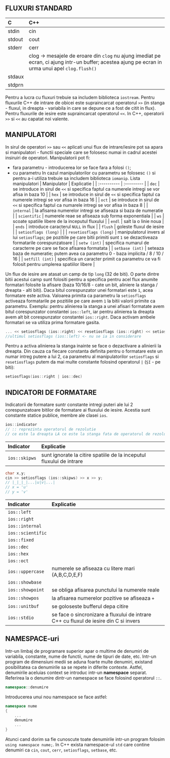 ## FLUXURI STANDARD
| C     | C++   |
| :--   | :---- |
| stdin | cin |
| stdout | cout |
| stderr | cerr |
|  | clog -> mesajele de eroare din ```clog``` nu ajung imediat pe ecran, ci ajung intr-un buffer; acestea ajung pe ecran in urma unui apel ```clog.flush()``` |
| stdaux | |
| stdprn | |

Pentru a lucra cu fluxuri trebuie sa includem biblioteca ```iostream```.
Pentru fluxurile C++ de intrare de obicei este supraincarcat operatorul ```>>``` (in stanga - fluxul, in dreapta - variabila in care se depune ce a fost de citit in flux). Pentru fluxurile de iesire este supraincarcat operatorul ```<<```. In C++, operatorii ```>>``` si ```<<``` au capatat noi valente.

## MANIPULATORI
In sirul de operatori ```>>``` sau ```<<``` aplicati unui flux de intrare/iesire pot sa apara si manipulatori - functii speciale care se folosesc numai in cadrul acestei insiruiri de operatori.
Manipulatorii pot fi:
- fara parametru - introducerea lor se face fara a folosi ```()```;
- cu parametru
In cazul manipulatorilor cu parametru se folosesc ```()``` si pentru a-i utiliza trebuie sa includem biblioteca ```iomanip```.
Lista manipulatori
| Manipulator | Explicatie |
| :---------- | :--------- |
| ```dec``` | se introduce in sirul de ```<<``` si specifica faptul ca numerele intregi se vor afisa in baza 10 |
| ```hex``` | se introduce in sirul de ```<<``` si specifica faptul ca numerele intregi se vor afisa in baza 16 |
| ```oct``` | se introduce in sirul de ```<<``` si specifica faptul ca numarele intregi se vor afisa in baza 8 |
| ```internal``` | la afisarea numerelor intregi se afiseaza si baza de numeratie |
| ```scientific``` | numerele reae se afiseaza sub forma exponentiala |
| ```ws``` | scoate spatiile libere de la inceputul fluxului |
| ```endl``` | salt la o linie noua |
| ```ends``` | introduce caracterul ```NULL``` in flux |
| ```flush``` | goleste fluxul de iesire |
| ```setiosflags (long)``` | |
| ```resetiosflags (long)``` | manipulatorul invers al lui ```setiosflags```; pe pozitiile pe care bitii primiti sunt ```1``` se dezactiveaza formatarile corespunzatoare |
| ```setw (int)``` | specifica numarul de caracterre pe care se face afisarea formatata |
| ```setbase (int)``` | seteaza baza de numeratie; putem avea ca parametru 0 - baza implicita / 8 / 10 / 16 |
| ```setfill (int)``` | specifica un caracter primit ca parametru ce va fi folosit pentru umplerea spatiilor libere |

Un flux de iesire are atasat un camp de tip ```long``` (32 de biti). O parte dintre bitii acestui camp sunt folositi pentru a specifica pentru acel flux anumite formatari folosite la afisare (baza 10/16/8 - cate un bit, aliniere la stanga / dreapta - alti biti). Daca bitul corespunzator unei formatari este ```1```, acea formatare este activa. Valoarea primita ca parametru la ```setiosflags``` activeaza formatarile pe pozitiile pe care avem ```1``` la bitii valorii primite ca parametru.
Exemplu: pentru alinierea la stanga a unei afisari formatate avem bitul corespunzator constantei ```ios::left```, iar pentru alinierea la dreapta avem alt bit corespunzator constantei ```ios::right```. Daca activam ambele formatari se va utiliza prima formatare gasita.
```cpp
... << setiosflags (ios::right) << resetiosflags (ios::right) << setiosflags (ios::left) << ... ;
//ultimul setiosflags (ios::left) <- nu se ia in considerare
```
Pentru a activa alinierea la stanga inainte se face o dezactivare a alinierii la dreapta.
Din cauza ca fiecare constanta definita pentru o formatare este un numar intreg putere a lui 2, ca parametru al manipulatorilor ```setiosflags``` si ```resetiosflags``` putem da mai multe constante folosind operatorul ```|``` (```ȘI``` - pe biti):
```cpp
setiosflags(ios::right | ios::dec)
```

## INDICATORI DE FORMATARE
Indicatorii de formatare suntr constante intregi puteri ale lui 2 corespunzatoare bitilor de formatare ai fluxului de iesire. Acestia sunt constante statice publice, membre ale clasei ```ios```.
```cpp
ios::indicator
// :: reprezinta operatorul de rezolutie
// ce este la dreapta LA ce este la stanga fata de operatorul de rezolutie
```

| Indicator | Explicatie |
| :-------- | :--------- |
| ```ios::skipws``` | sunt ignorate la citire spatiile de la inceputul fluxului de intrare |
```cpp
char x,y;
cin >> setiosflags (ios::skipws) >> x >> y;
// |_|_|_|...|u|v|...|
// x = 'u'
// y = 'v'
```

| Indicator | Explicatie |
| :-------- | :--------- |
| ```ios::left``` | |
| ```ios::right``` | |
| ```ios::internal``` | |
| ```ios::scientific``` | |
| ```ios::fixed``` | |
| ```ios::dec``` | |
| ```ios::hex``` | |
| ```ios::oct``` | |
| ```ios::uppercase``` | numerele se afiseaza cu litere mari (A,B,C,D,E,F) |
| ```ios::showbase``` | |
| ```ios::showpoint``` | se obliga afisarea punctului la numerele reale |
| ```ios::showpos``` | la afisarea numerelor pozitive se afiseaza ```+``` |
| ```ios::unitbuf``` | se goloseste bufferul depa citire |
| ```ios::stdio``` | se face o sincronizare a fluxului de intrare C++ cu fluxul de iesire din C si invers |

## NAMESPACE-uri
Intr-un limbaj de programare superior apar o multime de denumiri de variabila, constante, nume de functii, nume de tipuri de date, etc. Intr-un program de dimensiuni medii se aduna foarte multe denumiri, existand posibilitatea ca denumirile sa se repete in diferite contexte. Astfel, denumirile aceluias context se introduc intr-un **namespace** separat. Referirea la o denumire dintr-un namespace se face folosind operatorul ```::```. 
```cpp
namespace::denumire
```
Introducerea unui nou namespace se face astfel:
```cpp
namespace nume
{
	...
	denumire
	...
}
```
Atunci cand dorim sa fie cunoscute toate denumirile intr-un program folosim ```using namespace nume;```.
In C++ exista namespace-ul ```std``` care contine denumiri ca ```cin```, ```cout```, ```cerr```, ```setiosflags```, ```setbase```, etc.